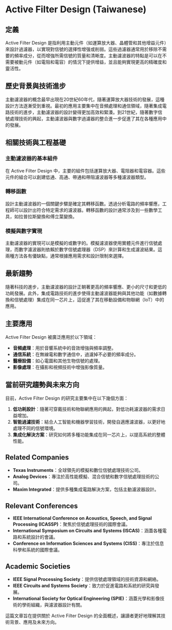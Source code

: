 # Active Filter Design (Taiwanese)

## 定義

Active Filter Design 是指利用主動元件（如運算放大器、晶體管和其他增益元件）來設計過濾器，以實現對信號的選擇性增强或削弱。這些過濾器通常用於移除不需要的頻率成分，從而增強所需信號的質量和清晰度。主動濾波器的特點是可以在不需要被動元件（如電阻和電容）的情況下提供增益，並且能夠實現更高的精確度和靈活性。

## 歷史背景與技術進步

主動濾波器的概念最早出現在20世紀60年代，隨著運算放大器技術的發展，這種設計方法逐漸受到重視。最初的應用主要集中在音頻處理和通信領域，隨著集成電路技術的進步，主動濾波器的設計變得更加高效和緊湊。到21世紀，隨著數字信號處理技術的興起，主動濾波器與數字過濾器的整合進一步促進了其在各種應用中的發展。

## 相關技術與工程基礎

### 主動濾波器的基本組件

在 Active Filter Design 中，主要的組件包括運算放大器、電阻器和電容器。這些元件的組合可以創建低通、高通、帶通和帶阻濾波器等多種濾波器類型。

### 轉移函數

設計主動濾波器的一個關鍵步驟是確定其轉移函數。透過分析電路的頻率響應，工程師可以設計出符合特定需求的濾波器。轉移函數的設計通常涉及到一些數學工具，如拉普拉斯變換和傅立葉變換。

### 模擬與數字實現

主動濾波器的實現可以是模擬的或數字的。模擬濾波器使用實體元件進行信號處理，而數字濾波器則依賴於數字信號處理器（DSP）來計算和生成濾波結果。這兩種方法各有優缺點，通常根據應用需求和設計限制來選擇。

## 最新趨勢

隨著科技的進步，主動濾波器的設計正朝著更高的頻率響應、更小的尺寸和更低的功耗發展。此外，集成電路技術的進步使得主動濾波器能夠與其他功能（如數據轉換和信號處理）集成在同一芯片上，這促進了其在移動設備和物聯網（IoT）中的應用。

## 主要應用

Active Filter Design 被廣泛應用於以下領域：

- **音頻處理**：用於音響系統中的音效增強與頻率調整。
- **通信系統**：在無線電和數字通信中，過濾掉不必要的頻率成分。
- **醫療設備**：如心電圖和其他生物信號的處理。
- **影像處理**：在攝影和視頻技術中增強影像質量。

## 當前研究趨勢與未來方向

目前，Active Filter Design 的研究主要集中在以下幾個方面：

1. **低功耗設計**：隨著可穿戴技術和物聯網應用的興起，對低功耗濾波器的需求日益增加。
2. **智能過濾技術**：結合人工智能和機器學習技術，開發自適應濾波器，以更好地處理不同的信號環境。
3. **集成化解決方案**：研究如何將多種功能集成在同一芯片上，以提高系統的整體性能。

## Related Companies

- **Texas Instruments**：全球領先的模擬和數位信號處理技術公司。
- **Analog Devices**：專注於高性能模擬、混合信號和數字信號處理技術的公司。
- **Maxim Integrated**：提供多種集成電路解決方案，包括主動濾波器設計。

## Relevant Conferences

- **IEEE International Conference on Acoustics, Speech, and Signal Processing (ICASSP)**：聚焦於信號處理技術的國際會議。
- **International Symposium on Circuits and Systems (ISCAS)**：涵蓋各種電路和系統設計的會議。
- **Conference on Information Sciences and Systems (CISS)**：專注於信息科學和系統的國際會議。

## Academic Societies

- **IEEE Signal Processing Society**：提供信號處理領域的技術資源和網絡。
- **IEEE Circuits and Systems Society**：致力於促進電路和系統的研究與發展。
- **International Society for Optical Engineering (SPIE)**：涵蓋光學和影像技術的學術組織，與濾波器設計有關。

這篇文章旨在提供關於 Active Filter Design 的全面概述，讓讀者更好地理解其技術背景、應用及未來方向。